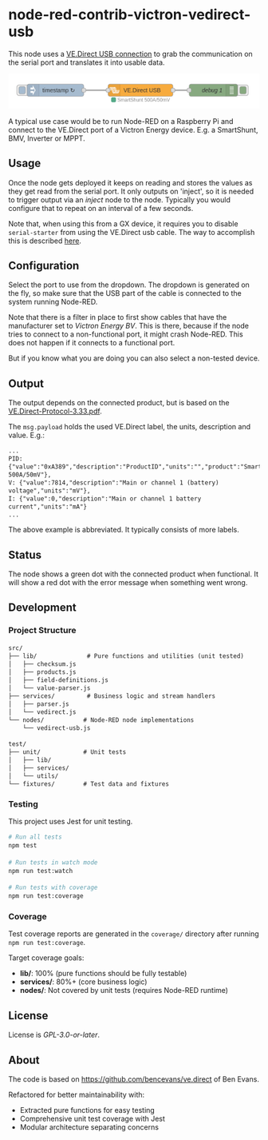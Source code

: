 # node-red-contrib-victron-vedirect-usb

This node uses a [VE.Direct USB connection](https://www.victronenergy.com/accessories/ve-direct-to-usb-interface)
to grab the communication on the serial port and translates it into usable data.

![Example flow](img/example-flow.png)

A typical use case would be to run Node-RED on a Raspberry Pi and
connect to the VE.Direct port of a Victron Energy device. E.g. a
SmartShunt, BMV, Inverter or MPPT.

## Usage

Once the node gets deployed it keeps on reading and stores the values as they
get read from the serial port. It only outputs on 'inject', so it is needed to
trigger output via an _inject_ node to the node. Typically you would configure
that to repeat on an interval of a few seconds.

Note that, when using this from a GX device, it requires you to disable `serial-starter`
from using the VE.Direct usb cable. The way to accomplish this is described
[here](https://github.com/victronenergy/venus/wiki/howto-add-a-driver-to-Venus#howto-make-serial-starter-ignore-certain-usb-types).

## Configuration

Select the port to use from the dropdown. The dropdown is generated on the fly,
so make sure that the USB part of the cable is connected to the system running
Node-RED.

Note that there is a filter in place to first show cables that have the manufacturer
set to _Victron Energy BV_. This is there, because if the node tries to connect to
a non-functional port, it might crash Node-RED. This does not happen if it connects
to a functional port.

But if you know what you are doing you can also select a non-tested device.

## Output

The output depends on the connected product, but is based on the
[VE.Direct-Protocol-3.33.pdf](https://www.victronenergy.com/upload/documents/VE.Direct-Protocol-3.33.pdf).

The `msg.payload` holds the used VE.Direct label, the units, description and value. E.g.:

```
...
PID: {"value":"0xA389","description":"ProductID","units":"","product":"SmartShunt 500A/50mV"},
V: {"value":7814,"description":"Main or channel 1 (battery) voltage","units":"mV"},
I: {"value":0,"description":"Main or channel 1 battery current","units":"mA"}
...
```

The above example is abbreviated. It typically consists of more labels.

## Status

The node shows a green dot with the connected product when functional. It will
show a red dot with the error message when something went wrong.

## Development

### Project Structure

```
src/
├── lib/              # Pure functions and utilities (unit tested)
│   ├── checksum.js
│   ├── products.js
│   ├── field-definitions.js
│   └── value-parser.js
├── services/         # Business logic and stream handlers
│   ├── parser.js
│   └── vedirect.js
└── nodes/           # Node-RED node implementations
    └── vedirect-usb.js

test/
├── unit/            # Unit tests
│   ├── lib/
│   ├── services/
│   └── utils/
└── fixtures/        # Test data and fixtures
```

### Testing

This project uses Jest for unit testing.

```bash
# Run all tests
npm test

# Run tests in watch mode
npm run test:watch

# Run tests with coverage
npm run test:coverage
```

### Coverage

Test coverage reports are generated in the `coverage/` directory after running `npm run test:coverage`.

Target coverage goals:
- **lib/**: 100% (pure functions should be fully testable)
- **services/**: 80%+ (core business logic)
- **nodes/**: Not covered by unit tests (requires Node-RED runtime)

## License

License is _GPL-3.0-or-later_.

## About

The code is based on https://github.com/bencevans/ve.direct of Ben Evans.

Refactored for better maintainability with:
- Extracted pure functions for easy testing
- Comprehensive unit test coverage with Jest
- Modular architecture separating concerns
